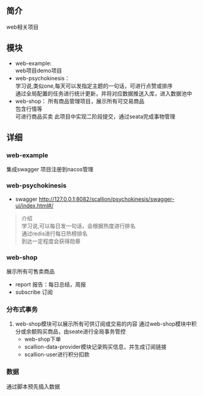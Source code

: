 ## 简介

web相关项目

## 模块

- web-example:  
     web项目demo项目  
- web-psychokinesis：   
    学习说,类似one,每天可以发指定主题的一句话，可进行点赞或排序  
    通过全局配置的任务进行统计更新，并将对应数据推送入库，进入数据池中 
- web-shop：
    所有商品管理项目，展示所有可交易商品  
    包含行情等  
    可进行商品买卖
    此项目中实现二阶段提交，通过seata完成事物管理

## 详细

### web-example

集成swagger
项目注册到nacos管理

### web-psychokinesis

- swagger
  http://127.0.0.1:8082/scallion/psychokinesis/swagger-ui/index.html#/

> 介绍  
  学习说,可以每日发一句话，会根据热度进行排名   
  通过redis进行每日热榜排名  
  到达一定程度会获得勋章

### web-shop

展示所有可售卖商品
- report    报告：每日总结，周报
- subscribe 订阅

### 分布式事务

1. web-shop模块可以展示所有可供订阅或交易的内容
   通过web-shop模块中积分或余额购买商品，由seate进行全局事务管控
   - web-shop下单
   - scallion-data-provider模块记录购买信息，并生成订阅链接
   - scallion-user进行积分扣款
   

### 数据

通过脚本预先插入数据

